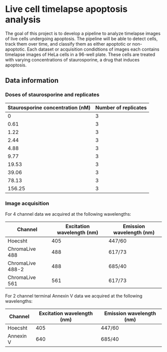 # Live cell timelapse apoptosis analysis

The goal of this project is to develop a pipeline to analyze timelapse images of live cells undergoing apoptosis.
The pipeline will be able to detect cells, track them over time, and classify them as either apoptotic or non-apoptotic.
Each dataset or acquisition condidtions of images each contains timelapse images of HeLa cells in a 96-well plate.
These cells are treated with varying concentrations of staurosporine, a drug that induces apoptosis.

## Data information

### Doses of staurosporine and replicates

| Staurosporine concentration (nM) | Number of replicates |
|----------------------------------|----------------------|
| 0                                | 3                    |
| 0.61                             | 3                    |
| 1.22                             | 3                    |
| 2.44                             | 3                    |
| 4.88                             | 3                    |
| 9.77                             | 3                    |
| 19.53                            | 3                    |
| 39.06                            | 3                    |
| 78.13                            | 3                    |
| 156.25                           | 3                    |

### Image acquisition

For 4 channel data we acquired at the following wavelengths:

| Channel | Excitation wavelength (nm) | Emission wavelength (nm) |
|---------|-----------------------------|--------------------------|
| Hoecsht | 405 | 447/60 |
| ChromaLive 488 | 488 | 617/73 |
| ChromaLive 488-2 | 488 | 685/40 |
| ChromaLive 561 | 561 | 617/73 |

For 2 channel terminal Annexin V data we acquired at the following wavelengths:

| Channel | Excitation wavelength (nm) | Emission wavelength (nm) |
|---------|-----------------------------|--------------------------|
| Hoecsht | 405 | 447/60 |
| Annexin V | 640 | 685/40 |
